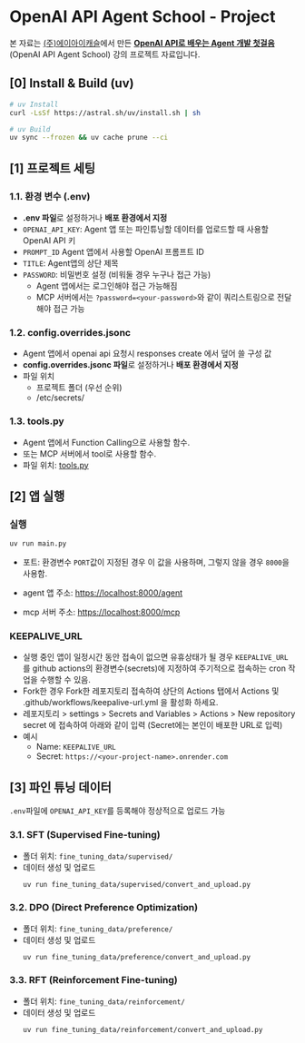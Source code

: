 # OpenAI API Agent School - Project

본 자료는 [(주)에이아이캐슬](https://aicastle.com)에서 만든 [**OpenAI API로 배우는 Agent 개발 첫걸음** ](https://openai-api-agent.aicastle.school/)(OpenAI API Agent School) 강의 프로젝트 자료입니다.


## [0] Install & Build (uv)

```sh
# uv Install
curl -LsSf https://astral.sh/uv/install.sh | sh

# uv Build
uv sync --frozen && uv cache prune --ci
```


## [1] 프로젝트 세팅

### 1.1. 환경 변수 (.env)

- **.env 파일**로 설정하거나 **배포 환경에서 지정**
- `OPENAI_API_KEY`: Agent 앱 또는 파인튜닝할 데이터를 업로드할 때 사용할 OpenAI API 키
- `PROMPT_ID` Agent 앱에서 사용할 OpenAI 프롬프트 ID 
- `TITLE`: Agent앱의 상단 제목  
- `PASSWORD`: 비밀번호 설정 (비워둘 경우 누구나 접근 가능)
    - Agent 앱에서는 로그인해야 접근 가능해짐
    - MCP 서버에서는 `?password=<your-password>`와 같이 쿼리스트링으로 전달해야 접근 가능

### 1.2. config.overrides.jsonc

- Agent 앱에서 openai api 요청시 responses create 에서 덮어 쓸 구성 값
- **config.overrides.jsonc 파일**로 설정하거나 **배포 환경에서 지정**
- 파일 위치
    - 프로젝트 폴더 (우선 순위)
    - /etc/secrets/


### 1.3. tools.py

- Agent 앱에서 Function Calling으로 사용할 함수.
- 또는 MCP 서버에서 tool로 사용할 함수.
- 파일 위치: [tools.py](tools.py)

## [2] 앱 실행

### 실행

```sh
uv run main.py
```

- 포트: 환경변수 `PORT`값이 지정된 경우 이 값을 사용하며, 그렇지 않을 경우 `8000`을 사용함.

- agent 앱 주소: <https://localhost:8000/agent>

- mcp 서버 주소: <https://localhost:8000/mcp>

### KEEPALIVE_URL
- 실행 중인 앱이 일정시간 동안 접속이 없으면 유휴상태가 될 경우 `KEEPALIVE_URL`를 github actions의 환경변수(secrets)에 지정하여 주기적으로 접속하는 cron 작업을 수행할 수 있음.
- Fork한 경우 Fork한 레포지토리 접속하여 상단의 Actions 탭에서 Actions 및 .github/workflows/keepalive-url.yml 을 활성화 하세요.
- 레포지토리 > settings > Secrets and Variables > Actions > New repository secret 에 접속하여 아래와 같이 입력 (Secret에는 본인이 배포한 URL로 입력)
- 예시
    - Name: `KEEPALIVE_URL`
    - Secret: `https://<your-project-name>.onrender.com`


## [3] 파인 튜닝 데이터

`.env`파일에 `OPENAI_API_KEY`를 등록해야 정상적으로 업로드 가능

### 3.1. SFT (Supervised Fine-tuning)

- 폴더 위치: `fine_tuning_data/supervised/`
- 데이터 생성 및 업로드 
    ```sh
    uv run fine_tuning_data/supervised/convert_and_upload.py
    ```

### 3.2. DPO (Direct Preference Optimization)

- 폴더 위치: `fine_tuning_data/preference/`
- 데이터 생성 및 업로드 
    ```sh
    uv run fine_tuning_data/preference/convert_and_upload.py
    ```

### 3.3. RFT (Reinforcement Fine-tuning)

- 폴더 위치: `fine_tuning_data/reinforcement/`
- 데이터 생성 및 업로드 
    ```sh
    uv run fine_tuning_data/reinforcement/convert_and_upload.py
    ```